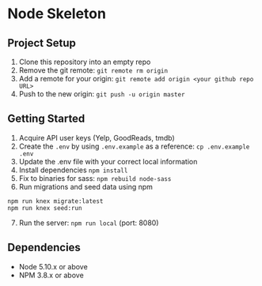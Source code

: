 # Node Skeleton

## Project Setup

1. Clone this repository into an empty repo
2. Remove the git remote: `git remote rm origin`
3. Add a remote for your origin: `git remote add origin <your github repo URL>`
4. Push to the new origin: `git push -u origin master`

## Getting Started

1. Acquire API user keys (Yelp, GoodReads, tmdb)
2. Create the `.env` by using `.env.example` as a reference: `cp .env.example .env`
3. Update the .env file with your correct local information
4. Install dependencies
  `npm install`
5. Fix to binaries for sass: `npm rebuild node-sass`
6. Run migrations and seed data using npm 
  ```
  npm run knex migrate:latest
  npm run knex seed:run
  ```
7. Run the server: `npm run local` (port: 8080)

## Dependencies

- Node 5.10.x or above
- NPM 3.8.x or above
